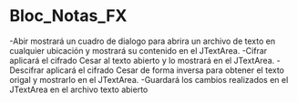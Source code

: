 # Bloc_Notas_FX

-Abir mostrará un cuadro de dialogo para abrira un archivo de texto en cualquier ubicación y mostrará su contenido en     el JTextArea.
-Cifrar aplicará el cifrado Cesar al texto abierto y lo mostrará en el JTextArea.
-Descifrar aplicará el cifrado Cesar de forma inversa para obtener el texto origal y mostrarlo en el JTextArea.
-Guardará los cambios realizados en el JTextArea en el archivo texto abierto
